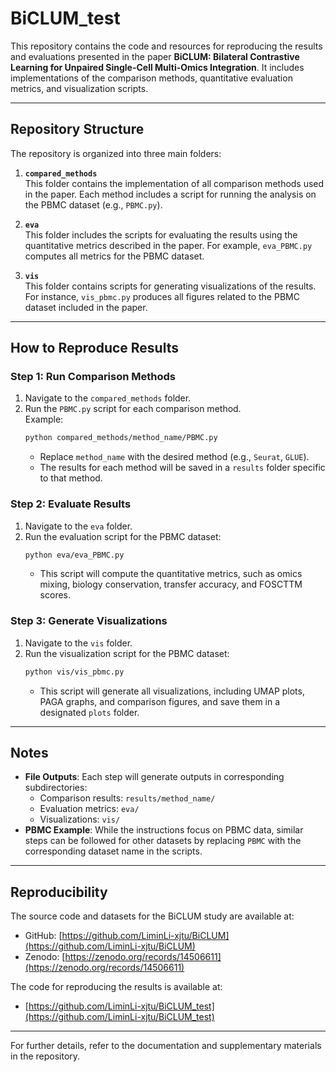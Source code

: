 # BiCLUM_test

This repository contains the code and resources for reproducing the results and evaluations presented in the paper **BiCLUM: Bilateral Contrastive Learning for Unpaired Single-Cell Multi-Omics Integration**. It includes implementations of the comparison methods, quantitative evaluation metrics, and visualization scripts.

---

## Repository Structure

The repository is organized into three main folders:

1. **`compared_methods`**  
   This folder contains the implementation of all comparison methods used in the paper. Each method includes a script for running the analysis on the PBMC dataset (e.g., `PBMC.py`).

2. **`eva`**  
   This folder includes the scripts for evaluating the results using the quantitative metrics described in the paper. For example, `eva_PBMC.py` computes all metrics for the PBMC dataset.

3. **`vis`**  
   This folder contains scripts for generating visualizations of the results. For instance, `vis_pbmc.py` produces all figures related to the PBMC dataset included in the paper.


---


## How to Reproduce Results

### Step 1: Run Comparison Methods
1. Navigate to the `compared_methods` folder.
2. Run the `PBMC.py` script for each comparison method.  
   Example:
   ```bash
   python compared_methods/method_name/PBMC.py
   ```
   - Replace `method_name` with the desired method (e.g., `Seurat`, `GLUE`).
   - The results for each method will be saved in a `results` folder specific to that method.

### Step 2: Evaluate Results
1. Navigate to the `eva` folder.
2. Run the evaluation script for the PBMC dataset:  
   ```bash
   python eva/eva_PBMC.py
   ```
   - This script will compute the quantitative metrics, such as omics mixing, biology conservation, transfer accuracy, and FOSCTTM scores.

### Step 3: Generate Visualizations
1. Navigate to the `vis` folder.
2. Run the visualization script for the PBMC dataset:  
   ```bash
   python vis/vis_pbmc.py
   ```
   - This script will generate all visualizations, including UMAP plots, PAGA graphs, and comparison figures, and save them in a designated `plots` folder.

---

## Notes
- **File Outputs**: Each step will generate outputs in corresponding subdirectories:
  - Comparison results: `results/method_name/`
  - Evaluation metrics: `eva/`
  - Visualizations: `vis/`
- **PBMC Example**: While the instructions focus on PBMC data, similar steps can be followed for other datasets by replacing `PBMC` with the corresponding dataset name in the scripts.

---  

## Reproducibility  

The source code and datasets for the BiCLUM study are available at:  
- GitHub: [https://github.com/LiminLi-xjtu/BiCLUM](https://github.com/LiminLi-xjtu/BiCLUM)  
- Zenodo: [https://zenodo.org/records/14506611](https://zenodo.org/records/14506611)  

The code for reproducing the results is available at:  
- [https://github.com/LiminLi-xjtu/BiCLUM_test](https://github.com/LiminLi-xjtu/BiCLUM_test)  

---  

For further details, refer to the documentation and supplementary materials in the repository.
